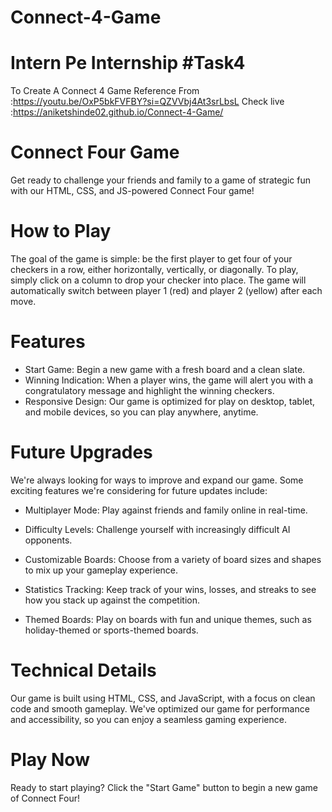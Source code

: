 # Connect-4-Game
# Intern Pe Internship #Task4
 To Create A Connect 4 Game 
 Reference From :https://youtu.be/OxP5bkFVFBY?si=QZVVbj4At3srLbsL
 Check live :https://aniketshinde02.github.io/Connect-4-Game/

# Connect Four Game

Get ready to challenge your friends and family to a game of strategic fun with our HTML, CSS, and JS-powered Connect Four game!

# How to Play

The goal of the game is simple: be the first player to get four of your checkers in a row, either horizontally, vertically, or diagonally. To play, simply click on a column to drop your checker into place. The game will automatically switch between player 1 (red) and player 2 (yellow) after each move.

# Features

* Start Game: Begin a new game with a fresh board and a clean slate.
* Winning Indication: When a player wins, the game will alert you with a congratulatory message and highlight the winning checkers.
* Responsive Design: Our game is optimized for play on desktop, tablet, and mobile devices, so you can play anywhere, anytime.

# Future Upgrades

We're always looking for ways to improve and expand our game. Some exciting features we're considering for future updates include:

* Multiplayer Mode: Play against friends and family online in real-time.

* Difficulty Levels: Challenge yourself with increasingly difficult AI opponents.

* Customizable Boards: Choose from a variety of board sizes and shapes to mix up your gameplay experience.

* Statistics Tracking: Keep track of your wins, losses, and streaks to see how you stack up against the competition.

* Themed Boards: Play on boards with fun and unique themes, such as holiday-themed or sports-themed boards.

# Technical Details

Our game is built using HTML, CSS, and JavaScript, with a focus on clean code and smooth gameplay. We've optimized our game for performance and accessibility, so you can enjoy a seamless gaming experience.

# Play Now

Ready to start playing? Click the "Start Game" button to begin a new game of Connect Four!
